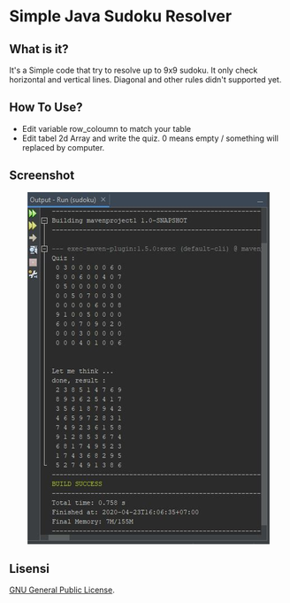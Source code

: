 # Simple Java Sudoku Resolver

## What is it?
  It's a Simple code that try to resolve up to 9x9 sudoku. It only check horizontal
  and vertical lines. Diagonal and other rules didn't supported yet.

## How To Use?
  - Edit variable row_coloumn to match your table
  - Edit tabel 2d Array and write the quiz. 0 means empty / something will replaced
  by computer.

## Screenshot
  <p align="center">
  <img src="Screenshot/9x9.JPG">
  </p>


## Lisensi

[GNU General Public License](https://www.gnu.org/licenses/gpl-3.0.html).
